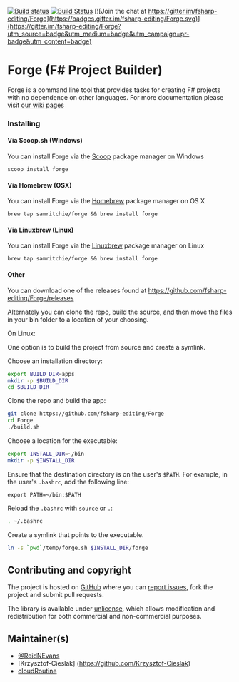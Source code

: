 [![Build status](https://ci.appveyor.com/api/projects/status/dbrajqyaiewsi9ex?svg=true)](https://ci.appveyor.com/project/fsharpediting/forge)
[![Build Status](https://travis-ci.org/fsharp-editing/Forge.svg?branch=master)](https://travis-ci.org/fsharp-editing/Forge)
[![Join the chat at https://gitter.im/fsharp-editing/Forge](https://badges.gitter.im/fsharp-editing/Forge.svg)](https://gitter.im/fsharp-editing/Forge?utm_source=badge&utm_medium=badge&utm_campaign=pr-badge&utm_content=badge)


# Forge (F# Project Builder)

Forge is a command line tool that provides tasks for creating F# projects with no dependence on other languages. For more documentation please visit [our wiki pages](https://github.com/fsharp-editing/Forge/wiki)


### Installing

#### Via Scoop.sh (Windows)

You can install Forge via the [Scoop](http://scoop.sh/) package manager on Windows

    scoop install forge

#### Via Homebrew (OSX)

You can install Forge via the [Homebrew](http://brew.sh) package manager on OS X

    brew tap samritchie/forge && brew install forge

#### Via Linuxbrew (Linux)

You can install Forge via the [Linuxbrew](http://linuxbrew.sh/) package manager on Linux

    brew tap samritchie/forge && brew install forge

#### Other

You can download one of the releases found at https://github.com/fsharp-editing/Forge/releases

Alternately you can clone the repo, build the source, and then move the files in your bin folder to a location of your choosing.

On Linux:

One option is to build the project from source and create a symlink.

Choose an installation directory:

```bash
export BUILD_DIR=apps
mkdir -p $BUILD_DIR
cd $BUILD_DIR
```

Clone the repo and build the app:

```bash
git clone https://github.com/fsharp-editing/Forge
cd Forge
./build.sh
```

Choose a location for the executable:

```bash
export INSTALL_DIR=~/bin
mkdir -p $INSTALL_DIR
```

Ensure that the destination directory is on the user's `$PATH`.
For example, in the user's `.bashrc`, add the following line:

```
export PATH=~/bin:$PATH
```

Reload the `.bashrc` with `source` or `.`:

```bash
. ~/.bashrc
```

Create a symlink that points to the executable.

```bash
ln -s `pwd`/temp/forge.sh $INSTALL_DIR/forge
```

## Contributing and copyright

The project is hosted on [GitHub](https://github.com/fsharp-editing/Forge) where you can [report issues](https://github.com/fsharp-editing/Forge/issues), fork
the project and submit pull requests.

The library is available under [unlicense](https://github.com/fsharp-editing/Forge/blob/master/LICENSE.md), which allows modification and redistribution for both commercial and non-commercial purposes.

## Maintainer(s)

- [@ReidNEvans](https://twitter.com/reidNEvans)
- [Krzysztof-Cieslak] (https://github.com/Krzysztof-Cieslak)
- [cloudRoutine](https://github.com/cloudRoutine/)
